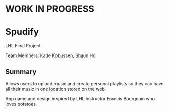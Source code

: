 # WORK IN PROGRESS

Spudify
=========

LHL Final Project

Team Members: Kade Kobussen, Shaun Ho

## Summary

Allows users to upload music and create personal playlists so they can have all their music in one location stored on the web.

App name and design inspired by LHL instructor Francis Bourgouin who loves potatoes.
